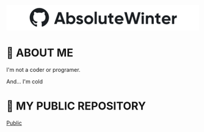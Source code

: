 ![](images/image-white.png)

# 📌 **ABOUT ME**

I'm not a coder or programer.

And... I'm cold


# 📌 **MY PUBLIC REPOSITORY**

[Public](https://github.com/AbsoluteWinter/public-stuff)